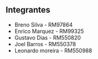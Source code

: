 ## Integrantes

- Breno Silva - RM97864
- Enrico Marquez - RM99325
- Gustavo Dias - RM550820
- Joel Barros - RM550378
- Leonardo moreira - RM550988